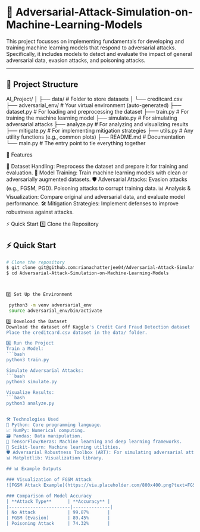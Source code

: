 # 🎯 Adversarial-Attack-Simulation-on-Machine-Learning-Models
This project focusses on implementing fundamentals for developing and training machine learning models that respond to adversarial attacks. Specifically, it includes models to detect and evaluate the impact of general adversarial data, evasion attacks, and poisoning attacks.


---

## 📂 Project Structure

AI_Project/
│
├── data/                      # Folder to store datasets
│   └── creditcard.csv
├── adversarial_env/           # Your virtual environment (auto-generated)
├── dataset.py                 # For loading and preprocessing the dataset
├── train.py                   # For training the machine learning model
├── simulate.py                # For simulating adversarial attacks
├── analyze.py                 # For analyzing and visualizing results
├── mitigate.py                # For implementing mitigation strategies
├── utils.py                   # Any utility functions (e.g., common plots)
├── README.md                  # Documentation
└── main.py                    # The entry point to tie everything together

🚀 Features

🧩 Dataset Handling: Preprocess the dataset and prepare it for training and evaluation.
🤖 Model Training: Train machine learning models with clean or adversarially augmented datasets.
🛡️ Adversarial Attacks:
Evasion attacks (e.g., FGSM, PGD).
Poisoning attacks to corrupt training data.
📊 Analysis & Visualization: Compare original and adversarial data, and evaluate model performance.
🛠️ Mitigation Strategies: Implement defenses to improve robustness against attacks.

⚡ Quick Start
1️⃣ Clone the Repository
## ⚡ Quick Start

```bash
# Clone the repository
$ git clone git@github.com:rianachatterjee04/Adversarial-Attack-Simulation-on-Machine-Learning-Models.git
$ cd Adversarial-Attack-Simulation-on-Machine-Learning-Models



2️⃣ Set Up the Environment

 python3 -m venv adversarial_env
 source adversarial_env/bin/activate

3️⃣ Download the Dataset
Download the dataset off Kaggle's Credit Card Fraud Detection dataset 
Place the creditcard.csv dataset in the data/ folder.

4️⃣ Run the Project
Train a Model:
```bash
python3 train.py

Simulate Adversarial Attacks:
```bash
python3 simulate.py

Visualize Results:
```bash
python3 analyze.py


🛠️ Technologies Used
🐍 Python: Core programming language.
📈 NumPy: Numerical computing.
🗃️ Pandas: Data manipulation.
🧠 TensorFlow/Keras: Machine learning and deep learning frameworks.
🔬 Scikit-learn: Machine learning utilities.
🛡️ Adversarial Robustness Toolbox (ART): For simulating adversarial attacks.
📊 Matplotlib: Visualization library.

## 📊 Example Outputs

### Visualization of FGSM Attack
![FGSM Attack Example](https://via.placeholder.com/800x400.png?text=FGSM+Attack+Visualization)

### Comparison of Model Accuracy
| **Attack Type**      | **Accuracy** |
|-----------------------|--------------|
| No Attack            | 99.87%       |
| FGSM (Evasion)       | 89.45%       |
| Poisoning Attack     | 74.32%       |



